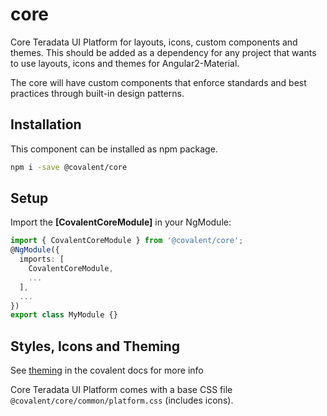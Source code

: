 # core

Core Teradata UI Platform for layouts, icons, custom components and themes. This should be added as a dependency for any project that wants to use layouts, icons and themes for Angular2-Material.

The core will have custom components that enforce standards and best practices through built-in design patterns.


## Installation

This component can be installed as npm package.

```bash
npm i -save @covalent/core
```


## Setup

Import the **[CovalentCoreModule]** in your NgModule:

```typescript
import { CovalentCoreModule } from '@covalent/core';
@NgModule({
  imports: [
    CovalentCoreModule,
    ...
  ],
  ...
})
export class MyModule {}
```


## Styles, Icons and Theming

See [theming](https://teradata.github.io/covalent/#/docs/theme) in the covalent docs for more info

Core Teradata UI Platform comes with a base CSS file `@covalent/core/common/platform.css` (includes icons). 